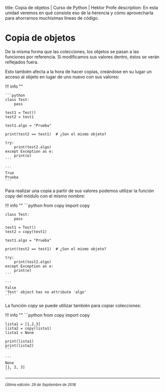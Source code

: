 title: Copia de objetos | Curso de Python | Hektor Profe
description: En esta unidad veremos en qué consiste eso de la herencia y cómo aprovecharla para ahorrarnos muchísimas líneas de código.

# Copia de objetos

De la misma forma que las colecciones, los objetos se pasan a las funciones por referencia. Si modificamos sus valores dentro, éstos se verán reflejados fuera.

Esto también afecta a la hora de hacer copias, creándose en su lugar un acceso al objeto en lugar de uno nuevo con sus valores:

!!! info "" 
    
    ```python
    class Test:
        pass

    test1 = Test()
    test2 = test1

    test1.algo = "Prueba"

    print(test2 == test1)  # ¿Son el mismo objeto?

    try:
        print(test2.algo)
    except Exception as e:
        print(e)
    ```

    ```
    True
    Prueba
    ```

Para realizar una copia a partir de sus valores podemos utilizar la función *copy* del módulo con el mismo nombre:

!!! info "" 
    ```python
    from copy import copy

    class Test:
        pass

    test1 = Test()
    test2 = copy(test1)

    test1.algo = "Prueba"

    print(test2 == test1)  # ¿Son el mismo objeto?

    try:
        print(test2.algo)
    except Exception as e:
        print(e)
    ```

    ```
    False
    'Test' object has no attribute 'algo'
    ```

La función *copy* se puede utilizar también para copiar colecciones:

!!! info "" 
    ```python
    from copy import copy

    lista1 = [1,2,3]
    lista2 = copy(lista1)
    lista1 = None

    print(lista1)
    print(lista2)
    ```

    ```
    None
    [1, 2, 3]
    ```

___
<small class="edited"><i>Última edición: 29 de Septiembre de 2018</i></small>